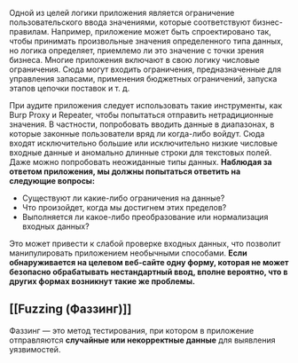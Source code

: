 
Одной из целей логики приложения является ограничение пользовательского ввода значениями, которые соответствуют бизнес-правилам. Например, приложение может быть спроектировано так, чтобы принимать произвольные значения определенного типа данных, но логика определяет, приемлемо ли это значение с точки зрения бизнеса. Многие приложения включают в свою логику числовые ограничения. Сюда могут входить ограничения, предназначенные для управления запасами, применения бюджетных ограничений, запуска этапов цепочки поставок и т. д.

При аудите приложения следует использовать такие инструменты, как Burp Proxy и Repeater, чтобы попытаться отправить нетрадиционные значения. В частности, попробовать вводить данные в диапазонах, в которые законные пользователи вряд ли когда-либо войдут. Сюда входят исключительно большие или исключительно низкие числовые входные данные и аномально длинные строки для текстовых полей. Даже можно попробовать неожиданные типы данных. **Наблюдая за ответом приложения, мы должны попытаться ответить на следующие вопросы:**

- Существуют ли какие-либо ограничения на данные?
- Что произойдет, когда мы достигнем этих пределов?
- Выполняется ли какое-либо преобразование или нормализация входных данных?

Это может привести к слабой проверке входных данных, что позволит манипулировать приложением необычными способами. **Если обнаруживается на целевом веб-сайте одну форму, которая не может безопасно обрабатывать нестандартный ввод, вполне вероятно, что в других формах возникнут такие же проблемы.**


## [[Fuzzing (Фаззинг)]]
Фаззинг — это метод тестирования, при котором в приложение отправляются **случайные или некорректные данные** для выявления уязвимостей.

